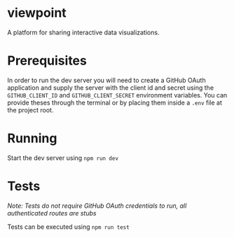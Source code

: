 # viewpoint

A platform for sharing interactive data visualizations.

# Prerequisites

In order to run the dev server you will need to create a GitHub OAuth application and supply the server with the client id
and secret using the `GITHUB_CLIENT_ID` and `GITHUB_CLIENT_SECRET` environment variables. You can provide theses through the terminal or by
placing them inside a `.env` file at the project root.

# Running

Start the dev server using `npm run dev`

# Tests

_Note: Tests do not require GitHub OAuth credentials to run, all authenticated routes are stubs_

Tests can be executed using `npm run test`
